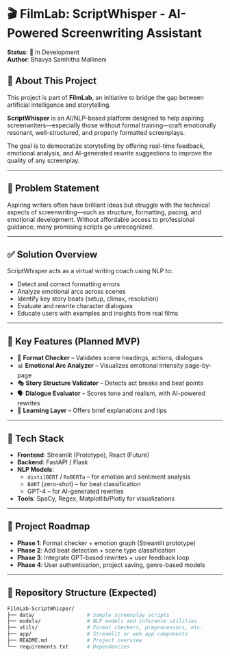 # 🎬 FilmLab: ScriptWhisper - AI-Powered Screenwriting Assistant

**Status**: 🚧 In Development  
**Author**: Bhavya Samhitha Mallineni

## 🧠 About This Project

This project is part of **FilmLab**, an initiative to bridge the gap between artificial intelligence and storytelling. 

**ScriptWhisper** is an AI/NLP-based platform designed to help aspiring screenwriters—especially those without formal training—craft emotionally resonant, well-structured, and properly formatted screenplays.

The goal is to democratize storytelling by offering real-time feedback, emotional analysis, and AI-generated rewrite suggestions to improve the quality of any screenplay.

---

## 🎯 Problem Statement

Aspiring writers often have brilliant ideas but struggle with the technical aspects of screenwriting—such as structure, formatting, pacing, and emotional development. Without affordable access to professional guidance, many promising scripts go unrecognized.

---

## ✅ Solution Overview

ScriptWhisper acts as a virtual writing coach using NLP to:
- Detect and correct formatting errors
- Analyze emotional arcs across scenes
- Identify key story beats (setup, climax, resolution)
- Evaluate and rewrite character dialogues
- Educate users with examples and insights from real films

---

## 🚀 Key Features (Planned MVP)

- 📝 **Format Checker** – Validates scene headings, actions, dialogues
- 📊 **Emotional Arc Analyzer** – Visualizes emotional intensity page-by-page
- 🎭 **Story Structure Validator** – Detects act breaks and beat points
- 🗣️ **Dialogue Evaluator** – Scores tone and realism, with AI-powered rewrites
- 🧠 **Learning Layer** – Offers brief explanations and tips

---

## 🧪 Tech Stack

- **Frontend**: Streamlit (Prototype), React (Future)
- **Backend**: FastAPI / Flask
- **NLP Models**:
  - `distilBERT` / `RoBERTa` – for emotion and sentiment analysis
  - `BART` (zero-shot) – for beat classification
  - GPT-4 – for AI-generated rewrites
- **Tools**: SpaCy, Regex, Matplotlib/Plotly for visualizations

---

## 🧾 Project Roadmap

- **Phase 1**: Format checker + emotion graph (Streamlit prototype)
- **Phase 2**: Add beat detection + scene type classification
- **Phase 3**: Integrate GPT-based rewrites + user feedback loop
- **Phase 4**: User authentication, project saving, genre-based models

---

## 📂 Repository Structure (Expected)

```bash
FilmLab-ScriptWhisper/
├── data/                 # Sample screenplay scripts
├── models/               # NLP models and inference utilities
├── utils/                # Format checkers, preprocessors, etc.
├── app/                  # Streamlit or web app components
├── README.md             # Project overview
└── requirements.txt      # Dependencies

